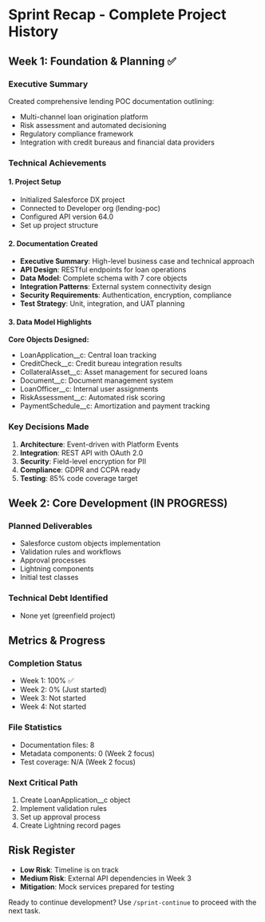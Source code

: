 # Sprint Recap - Complete Project History

## Week 1: Foundation & Planning ✅

### Executive Summary
Created comprehensive lending POC documentation outlining:
- Multi-channel loan origination platform
- Risk assessment and automated decisioning
- Regulatory compliance framework
- Integration with credit bureaus and financial data providers

### Technical Achievements

#### 1. Project Setup
- Initialized Salesforce DX project
- Connected to Developer org (lending-poc)
- Configured API version 64.0
- Set up project structure

#### 2. Documentation Created
- **Executive Summary**: High-level business case and technical approach
- **API Design**: RESTful endpoints for loan operations
- **Data Model**: Complete schema with 7 core objects
- **Integration Patterns**: External system connectivity design
- **Security Requirements**: Authentication, encryption, compliance
- **Test Strategy**: Unit, integration, and UAT planning

#### 3. Data Model Highlights
**Core Objects Designed:**
- LoanApplication__c: Central loan tracking
- CreditCheck__c: Credit bureau integration results
- CollateralAsset__c: Asset management for secured loans
- Document__c: Document management system
- LoanOfficer__c: Internal user assignments
- RiskAssessment__c: Automated risk scoring
- PaymentSchedule__c: Amortization and payment tracking

### Key Decisions Made
1. **Architecture**: Event-driven with Platform Events
2. **Integration**: REST API with OAuth 2.0
3. **Security**: Field-level encryption for PII
4. **Compliance**: GDPR and CCPA ready
5. **Testing**: 85% code coverage target

## Week 2: Core Development (IN PROGRESS)

### Planned Deliverables
- Salesforce custom objects implementation
- Validation rules and workflows
- Approval processes
- Lightning components
- Initial test classes

### Technical Debt Identified
- None yet (greenfield project)

## Metrics & Progress

### Completion Status
- Week 1: 100% ✅
- Week 2: 0% (Just started)
- Week 3: Not started
- Week 4: Not started

### File Statistics
- Documentation files: 8
- Metadata components: 0 (Week 2 focus)
- Test coverage: N/A (Week 2 focus)

### Next Critical Path
1. Create LoanApplication__c object
2. Implement validation rules
3. Set up approval process
4. Create Lightning record pages

## Risk Register
- **Low Risk**: Timeline is on track
- **Medium Risk**: External API dependencies in Week 3
- **Mitigation**: Mock services prepared for testing

Ready to continue development? Use `/sprint-continue` to proceed with the next task.